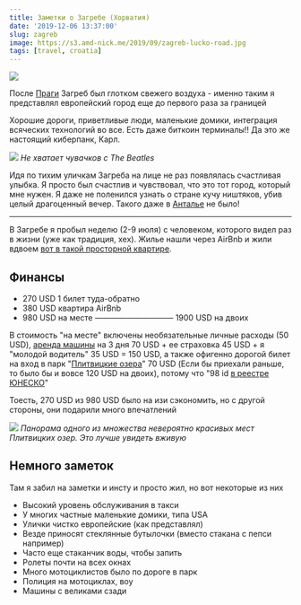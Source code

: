 ```yaml
---
title: Заметки о Загребе (Хорватия)
date: '2019-12-06 13:37:00'
slug: zagreb
image: https://s3.amd-nick.me/2019/09/zagreb-lucko-road.jpg
tags: [travel, croatia]
---
```


![](https://s3.amd-nick.me/2019/09/zagreb-lucko-road.jpg)

После [Праги](2019-11-06-prague.md) Загреб был глотком свежего воздуха - именно таким я представлял европейский город еще до первого раза за границей

Хорошие дороги, приветливые люди, маленькие домики, интеграция всяческих технологий во все. Есть даже биткоин терминалы!! Да это же настоящий киберпанк, Карл.

<!--truncate-->

![](https://s3.amd-nick.me/2019/09/zagreb-abbey-road-beatles.jpg)
*Не хватает чувачков с The Beatles*

Идя по тихим уличкам Загреба на лице не раз появлялась счастливая улыбка. Я просто был счастлив и чувствовал, что это тот город, который мне нужен. Я даже не поленился узнать о стране кучу ништяков, убив целый драгоценный вечер. Такого даже в [Анталье](2019-10-06-antalya.md) не было!

* * *

В Загребе я пробыл неделю (2-9 июля) с человеком, которого видел раз в жизни (уже как традиция, хех). Жилье нашли через AirBnb и жили вдвоем [вот в такой просторной квартире](https://ru.airbnb.com/rooms/35928074).

## Финансы

- 270 USD 1 билет туда-обратно
- 380 USD квартира AirBnb
- 980 USD на месте
——————————
1900 USD на двоих

В стоимость "на месте" включены необязательные личные расходы (50 USD), [аренда машины](https://www.instagram.com/p/B1UIXs8Iyzg/) на 3 дня 70 USD + ее страховка 45 USD + я "молодой водитель" 35 USD = 150 USD, а также офигенно дорогой билет на вход в парк "[Плитвицкие озера](https://ru.wikipedia.org/wiki/%D0%9F%D0%BB%D0%B8%D1%82%D0%B2%D0%B8%D1%86%D0%BA%D0%B8%D0%B5_%D0%BE%D0%B7%D1%91%D1%80%D0%B0)" 70 USD (Если бы приехали раньше, то было бы и вовсе 120 USD на двоих), потому что "98 id [в реестре ЮНЕСКО](http://whc.unesco.org/ru/list/98)"

Тоесть, 270 USD из 980 USD было на изи сэкономить, но с другой стороны, они подарили много впечатлений

![](https://s3.amd-nick.me/2019/09/plitvice-lakes-panorama.jpg)
*Панорама одного из множества невероятно красивых мест Плитвицких озер. Это лучше увидеть вживую*

## Немного заметок

Там я забил на заметки и инсту и просто жил, но вот некоторые из них

- Высокий уровень обслуживания в такси
- У многих частные маленькие домики, типа USA
- Улички чистко европейские (как представлял)
- Везде приносят стеклянные бутылочки (вместо стакана с пепси например)
- Часто еще стаканчик воды, чтобы запить
- Ролеты почти на всех окнах
- Много мотоциклистов было по дороге в парк
- Полиция на мотоциклах, воу
- Машины с великами сзади
